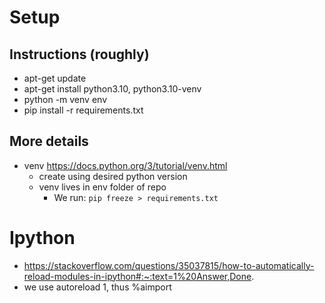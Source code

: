 # Setup

## Instructions (roughly)
- apt-get update
- apt-get install python3.10, python3.10-venv
- python -m venv env
- pip install -r requirements.txt

## More details
- venv https://docs.python.org/3/tutorial/venv.html
    - create using desired python version
    - venv lives in env folder of repo
        - We run: `pip freeze > requirements.txt` 





# Ipython
- https://stackoverflow.com/questions/35037815/how-to-automatically-reload-modules-in-ipython#:~:text=1%20Answer,Done.
- we use autoreload 1, thus %aimport

